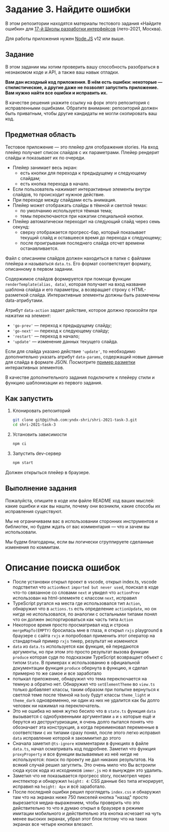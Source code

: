 # Задание 3. Найдите ошибки

В этом репозитории находятся материалы тестового задания «Найдите ошибки» для [17-й Школы разработки интерфейсов](https://yandex.ru/promo/academy/shri) (лето-2021, Москва).

Для работы приложения нужен [Node.JS](https://nodejs.org/en/) v12 или выше.

## Задание

В этом задании мы хотим проверить вашу способность разобраться в незнакомом коде и API, а также ваш навык отладки.

**Вам дан исходный код приложения. В нём есть ошибки: некоторые — стилистические, а другие даже не позволят запустить приложение. Вам нужно найти все ошибки и исправить их.**

В качестве решения укажите ссылку на форк этого репозитория с исправленными ошибками. Обратите внимание: репозиторий должен быть приватным, чтобы другие кандидаты не могли скопировать ваш код.

## Предметная область

Тестовое приложение — это плейер для отображения stories. На вход плейер получает список слайдов с их параметрами. Плейер рендерит слайды и показывает их по очереди.

- Плейер занимает весь экран:
  - есть кнопки для перехода к предыдущему и следующему слайдам;
  - есть кнопка перехода в начало.
- Если пользователь нажимает интерактивные элементы внутри слайдов, то происходит нужное действие.
- При переходе между слайдами есть анимация.
- Плейер может отображать слайды в тёмной и светлой темах:
  - по умолчанию используется тёмная тема;
  - темы переключаются при нажатии специальной кнопки.
- Плейер автоматически переходит на следующий слайд через семь секунд:
  - сверху отображается прогресс-бар, который показывает текущий слайд и оставшееся время до перехода к следующему;
  - после проигрывания последнего слайда отсчет времени останавливается.

Файл с описанием слайдов должен находиться в папке с файлами плейера и называться `data.ts`. Его формат соответствует формату, описанному в первом задании.

Содержимое слайдов формируется при помощи функции `renderTemplate(alias, data)`, которая получает на вход название шаблона слайда и его параметры, а возвращает строку с HTML-разметкой слайда. Интерактивные элементы должны быть размечены data-атрибутами.

Атрибут `data-action` задает действие, которое должно произойти при нажатии на элемент:

- `'go-prev'` — переход к предыдущему слайду;
- `'go-next'` — переход к следующему слайду;
- `'restart'` — переход в начало;
- `'update'` — изменение данных текущего слайда.

Если для слайда указано действие `'update'`, то необходимо дополнительно указать атрибут `data-params`, содержащий новые данные для слайда в формате JSON. Посмотрите [пример разметки](./public/stories.js) интерактивных элементов.

В качестве дополнительного задания подключите к плейеру стили и функцию шаблонизации из первого задания.

## Как запустить

1. Клонировать репозиторий

    ```sh
    git clone git@github.com:yndx-shri/shri-2021-task-3.git
    cd shri-2021-task-3
    ```

2. Установить зависимости

    ```sh
    npm ci
    ```

3. Запустить dev-сервер

    ```sh
    npm start
    ```

Должен открыться плейер в браузере.

## Выполнение задания

Пожалуйста, опишите в коде или файле README ход ваших мыслей: какие ошибки и как вы нашли, почему они возникли, какие способы их исправления существуют.

Мы не ограничиваем вас в использовании сторонних инструментов и библиотек, но будем ждать от вас комментария — что и зачем вы использовали.

Мы будем благодарны, если вы логически сгруппируете сделанные изменения по коммитам.

# Описание поиска ошибок
* После установки открыл проект в vscode, открыл index.ts, vscode подстветил что `actionNext` `imported but never used`, поискал в коде что-то связанное со словами `next` и увидел что `actionPrev` использован на html-элементе с классом `next`, исправил
* TypeScript ругался на места где использовался тип `Action`, обнаружил что в `actions.ts` есть определение `actionUpdate`, но он нигде не использовался, по аналогии с остальными типами понял что он должен экспортироваться как часть типа `Action`
* Некоторое время просто просматривал код и строка `mergeMapTo(EMPTY)` бросилась мне в глаза, я открыл `rxjs` playground в браузере с сайта `rxjs` и попробовал применить этот оператор на стандартный пример `rxjs` тикер, результат не изменился
* `data` из `data.ts` используется как функция, ей передаются аргументы, но при этом это просто результат вызова функции `produce` которая судя по подсказкам TypeScript возвращает объект с типом `State`. В примерах к использованию в официальной документации функция `produce` обернута в функцию, я сделал примерно то же самое и все заработало
* потыкал приложение, обнаружил что тема переключается на темную а обратно нет. Обнаружил что `setElementTheme` во `view.ts` только добавляет классы, таким образом при попытке вернуться к светлой теме после тёмной на `body` будут классы `theme_light` и `theme_dark` одновременно, ни один из них не удалится как бы долго человек ни нажимал на переключатель.
* Это не ошибка но меня жутко бесило что в `state.ts` функция `data` вызывается с однобуквенными аргументами `a` и `s` которые ещё и берутся из деструктуризации, я очень долго пытался понять что обозначает эта конструкция, а когда переименовал переменные в соответствии с их типами сразу понял, после этого легко исправил `data` исправление которой я закоммитил до этого
* Сначала заметил `@ts-ignore` комментарии в функциях в файле `data.ts`, начал осматривать код подробнее. Заметил что функция `proxyProperty` и все функции вызываемые из неё нигде не используются: поиск по проекту не дал никаких результатов. На всякий случай решил загуглить. Это очень мило что Вы встроили сюда кусок кода из исходников `immer.js` но я вынужден это удалить.
* Заметил что не показывается прогресс story, посмотрел через инстпектор и обнаружил `height: 4`: CSS данные без типа игнорирует, исправил на `height: 4px` и всё заработало.
* После последней ошибки решил проглядеть `index.css` и обнаружил там что на экранах ниже 750 пикселей кнопка "назад" просто вырезается медиа-выражением, чтобы проверить что это действительно то что я думаю открыл в браузере в режиме имитации мобильного и действительно эта кнопка исчезает на чуть менее высоких экранах, убрал этот блок потому что на таких экранах все четыре кнопки влезают.